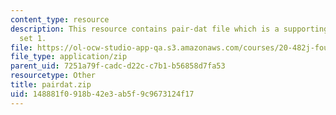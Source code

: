 ```yaml
---
content_type: resource
description: This resource contains pair-dat file which is a supporting file for problem
  set 1.
file: https://ol-ocw-studio-app-qa.s3.amazonaws.com/courses/20-482j-foundations-of-algorithms-and-computational-techniques-in-systems-biology-spring-2006/148881f0918b42e3ab5f9c9673124f17_pairdat.zip
file_type: application/zip
parent_uid: 7251a79f-cadc-d22c-c7b1-b56858d7fa53
resourcetype: Other
title: pairdat.zip
uid: 148881f0-918b-42e3-ab5f-9c9673124f17
---
```

